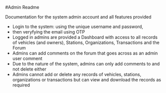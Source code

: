 #Admin Readme

Documentation for the system admin account and all features provided

- Login to the system: using the unique username and password, 
-   then veryfying the email using OTP
- Logged in admins are provided a Dashboard with access to all records of vehicles (and owners), Stations, Organizations, Transactions and the Forum
- Admins can add comments on the forum that goes across as an admin user comment
- Due to the nature of the system, admins can only add comments to and not delete either
- Admins cannot add or delete any records of vehicles, stations, organizations or transactions but can view and download the records as required
